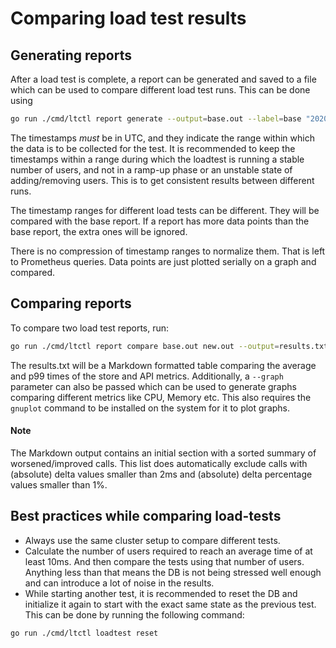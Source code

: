 # Comparing load test results

## Generating reports

After a load test is complete, a report can be generated and saved to a file which can be used to compare different load test runs. This can be done using

```sh
go run ./cmd/ltctl report generate --output=base.out --label=base "2020-06-23 07:23:35" "2020-06-23 07:33:35"
```

The timestamps _must_ be in UTC, and they indicate the range within which the data is to be collected for the test. It is recommended to keep the timestamps within a range during which the loadtest is running a stable number of users, and not in a ramp-up phase or an unstable state of adding/removing users. This is to get consistent results between different runs.

The timestamp ranges for different load tests can be different. They will be compared with the base report. If a report has more data points than the base report, the extra ones will be ignored.

There is no compression of timestamp ranges to normalize them. That is left to Prometheus queries. Data points are just plotted serially on a graph and compared.

## Comparing reports

To compare two load test reports, run:

```sh
go run ./cmd/ltctl report compare base.out new.out --output=results.txt --graph
```

The results.txt will be a Markdown formatted table comparing the average and p99 times of the store and API metrics. Additionally, a `--graph` parameter can also be passed which can be used to generate graphs comparing different metrics like CPU, Memory etc. This also requires the `gnuplot` command to be installed on the system for it to plot graphs.

#### Note

The Markdown output contains an initial section with a sorted summary of worsened/improved calls. This list does automatically exclude calls with (absolute) delta values smaller than 2ms and (absolute) delta percentage values smaller than 1%.

## Best practices while comparing load-tests

- Always use the same cluster setup to compare different tests.
- Calculate the number of users required to reach an average time of at least 10ms. And then compare the tests using that number of users. Anything less than that means the DB is not being stressed well enough and can introduce a lot of noise in the results.
- While starting another test, it is recommended to reset the DB and initialize it again to start with the exact same state as the previous test. This can be done by running the following command:

```sh
go run ./cmd/ltctl loadtest reset
```

